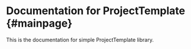 # Documentation for ProjectTemplate {#mainpage}

This is the documentation for simple ProjectTemplate library.
